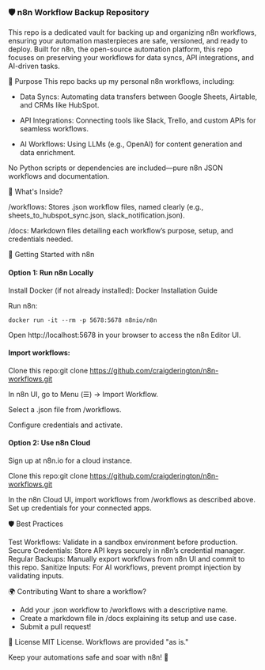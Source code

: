 ### 🛡️ n8n Workflow Backup Repository

This repo is a dedicated vault for backing up and organizing n8n workflows, ensuring your automation masterpieces are safe, versioned, and ready to deploy. Built for n8n, the open-source automation platform, this repo focuses on preserving your workflows for data syncs, API integrations, and AI-driven tasks.

🎯 Purpose
This repo backs up my personal n8n workflows, including:

- Data Syncs: Automating data transfers between Google Sheets, Airtable, and CRMs like HubSpot.

- API Integrations: Connecting tools like Slack, Trello, and custom APIs for seamless workflows.

- AI Workflows: Using LLMs (e.g., OpenAI) for content generation and data enrichment.

No Python scripts or dependencies are included—pure n8n JSON workflows and documentation.


📂 What's Inside?

/workflows: Stores .json workflow files, named clearly (e.g., sheets_to_hubspot_sync.json, slack_notification.json).

/docs: Markdown files detailing each workflow’s purpose, setup, and credentials needed.

🚀 Getting Started with n8n

#### Option 1: Run n8n Locally

Install Docker (if not already installed):
Docker Installation Guide

Run n8n:

```
docker run -it --rm -p 5678:5678 n8nio/n8n
```

Open http://localhost:5678 in your browser to access the n8n Editor UI.


#### Import workflows:
Clone this repo:git clone https://github.com/craigderington/n8n-workflows.git

In n8n UI, go to Menu (☰) → Import Workflow.

Select a .json file from /workflows.

Configure credentials and activate.

#### Option 2: Use n8n Cloud

Sign up at n8n.io for a cloud instance.

Clone this repo:git clone https://github.com/craigderington/n8n-workflows.git

In the n8n Cloud UI, import workflows from /workflows as described above.
Set up credentials for your connected apps.

🛡️ Best Practices

Test Workflows: Validate in a sandbox environment before production.
Secure Credentials: Store API keys securely in n8n’s credential manager.
Regular Backups: Manually export workflows from n8n UI and commit to this repo.
Sanitize Inputs: For AI workflows, prevent prompt injection by validating inputs.

🌍 Contributing
Want to share a workflow? 

- Add your .json workflow to /workflows with a descriptive name.
- Create a markdown file in /docs explaining its setup and use case.
- Submit a pull request!

📜 License
MIT License. Workflows are provided "as is."

Keep your automations safe and soar with n8n! 🦅
